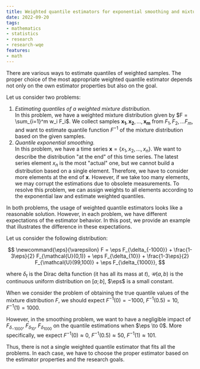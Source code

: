 ```yaml
---
title: Weighted quantile estimators for exponential smoothing and mixture distributions
date: 2022-09-20
tags:
- mathematics
- statistics
- research
- research-wqe
features:
- math
---
```


There are various ways to estimate quantiles of weighted samples.
The proper choice of the most appropriate weighted quantile estimator depends not only on the own estimator properties
  but also on the goal.

Let us consider two problems:

1. *Estimating quantiles of a weighted mixture distribution.*  
   In this problem, we have a weighted mixture distribution given by $F = \sum_{i=1}^m w_i F_i$.
   We collect samples $\mathbf{x_1}, \mathbf{x_2}, \ldots, \mathbf{x_m}$ from $F_1, F_2, \ldots F_m$,
     and want to estimate quantile function $F^{-1}$ of the mixture distribution based on the given samples.
2. *Quantile exponential smoothing.*  
   In this problem, we have a time series $\mathbf{x} = \{ x_1, x_2, \ldots, x_n \}$.
   We want to describe the distribution "at the end" of this time series.
   The latest series element $x_n$ is the most "actual" one, but we cannot build a distribution based on a single element.
   Therefore, we have to consider more elements at the end of $\mathbf{x}$.
   However, if we take too many elements, we may corrupt the estimations due to obsolete measurements.
   To resolve this problem, we can assign weights to all elements according to the exponential law
     and estimate weighted quantiles.

In both problems, the usage of weighted quantile estimators looks like a reasonable solution.
However, in each problem, we have different expectations of the estimator behavior.
In this post, we provide an example that illustrates the difference in these expectations.

<!--more-->

Let us consider the following distribution:

$$
\newcommand{\eps}{\varepsilon}
F =
  \eps F_{\delta_{-1000}} +
  \frac{1-3\eps}{2} F_{\mathcal{U}(0,1)} +
  \eps F_{\delta_{10}} +
  \frac{1-3\eps}{2} F_{\mathcal{U}(99,100)} +
  \eps F_{\delta_{1000}},
$$

  where $\delta_t$ is the Dirac delta function (it has all its mass at $t$),
    $\mathcal{U}(a, b)$ is the continuous uniform distribution on $[a;b]$,
    $\eps$ is a small constant.

When we consider the problem of obtaining the true quantile values of the mixture distribution $F$,
  we should expect $F^{-1}(0) = -1000$, $F^{-1}(0.5) = 10$, $F^{-1}(1) = 1000$.

However, in the smoothing problem, we want to have a negligible impact of
  $F_{\delta_{-1000}}$, $F_{\delta_{10}}$, $F_{\delta_{1000}}$ on the quantile estimations when $\eps \to 0$.
More specifically, we expect $F^{-1}(0) \approx 0$, $F^{-1}(0.5) \approx 50$, $F^{-1}(1) \approx 101$.

Thus, there is not a single weighted quantile estimator that fits all the problems.
In each case, we have to choose the proper estimator based on the estimator properties and the research goals.